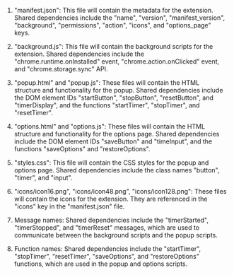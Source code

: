 1. "manifest.json": This file will contain the metadata for the extension. Shared dependencies include the "name", "version", "manifest_version", "background", "permissions", "action", "icons", and "options_page" keys.

2. "background.js": This file will contain the background scripts for the extension. Shared dependencies include the "chrome.runtime.onInstalled" event, "chrome.action.onClicked" event, and "chrome.storage.sync" API.

3. "popup.html" and "popup.js": These files will contain the HTML structure and functionality for the popup. Shared dependencies include the DOM element IDs "startButton", "stopButton", "resetButton", and "timerDisplay", and the functions "startTimer", "stopTimer", and "resetTimer".

4. "options.html" and "options.js": These files will contain the HTML structure and functionality for the options page. Shared dependencies include the DOM element IDs "saveButton" and "timeInput", and the functions "saveOptions" and "restoreOptions".

5. "styles.css": This file will contain the CSS styles for the popup and options page. Shared dependencies include the class names "button", "timer", and "input".

6. "icons/icon16.png", "icons/icon48.png", "icons/icon128.png": These files will contain the icons for the extension. They are referenced in the "icons" key in the "manifest.json" file.

7. Message names: Shared dependencies include the "timerStarted", "timerStopped", and "timerReset" messages, which are used to communicate between the background scripts and the popup scripts.

8. Function names: Shared dependencies include the "startTimer", "stopTimer", "resetTimer", "saveOptions", and "restoreOptions" functions, which are used in the popup and options scripts.